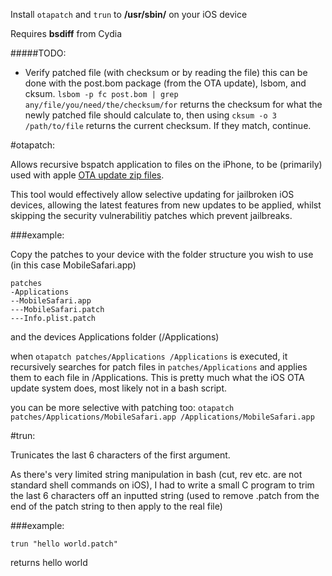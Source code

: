 Install ```otapatch``` and ```trun``` to **/usr/sbin/** on your iOS device

Requires **bsdiff** from Cydia

#####TODO:
 - Verify patched file (with checksum or by reading the file)
   this can be done with the post.bom package (from the OTA update), lsbom, and cksum.
   ```lsbom -p fc post.bom | grep any/file/you/need/the/checksum/for``` returns the checksum for what the newly patched file should calculate to, then using ```cksum -o 3 /path/to/file``` returns the current checksum. If they match, continue.


#otapatch:

Allows recursive bspatch application to files on the iPhone, to be (primarily) used with apple [OTA update zip files](http://theiphonewiki.com/wiki/OTA_Updates).

This tool would effectively allow selective updating for jailbroken iOS devices, allowing the latest features from new updates to be applied, whilst skipping the security vulnerabilitiy patches which prevent jailbreaks.

###example:

Copy the patches to your device with the folder structure you wish to use (in this case MobileSafari.app)

```
patches
-Applications
--MobileSafari.app
---MobileSafari.patch
---Info.plist.patch
```

and the devices Applications folder (/Applications)

when ```otapatch patches/Applications /Applications``` is executed, it recursively searches for patch files in ```patches/Applications``` and applies them to each file in /Applications.
This is pretty much what the iOS OTA update system does, most likely not in a bash script.

you can be more selective with patching too: ```otapatch patches/Applications/MobileSafari.app /Applications/MobileSafari.app```


#trun:

Trunicates the last 6 characters of the first argument.

As there's very limited string manipulation in bash (cut, rev etc. are not standard shell commands on iOS), I had to write a small C program to trim the last 6 characters off an inputted string (used to remove .patch from the end of the patch string to then apply to the real file)

###example:

```trun "hello world.patch"```

returns hello world